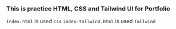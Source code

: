 ### This is practice HTML, CSS and Tailwind UI for Portfolio

`index.html` is used `css`
`index-tailwind.html` is used `Tailwind`
